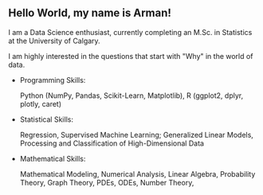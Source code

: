 ## Hello World, my name is Arman!

I am a Data Science enthusiast, currently completing an M.Sc. in Statistics at the University of Calgary. 

I am highly interested in the questions that start with "Why" in the world of data.

- Programming Skills:
  
    Python (NumPy, Pandas, Scikit-Learn, Matplotlib),
    R (ggplot2, dplyr, plotly, caret)
  
- Statistical Skills:

    Regression, Supervised Machine Learning; Generalized Linear Models, Processing and Classification of High-Dimensional Data

- Mathematical Skills:

    Mathematical Modeling, Numerical Analysis, Linear Algebra, Probability Theory,  Graph Theory, PDEs, ODEs, Number Theory,


